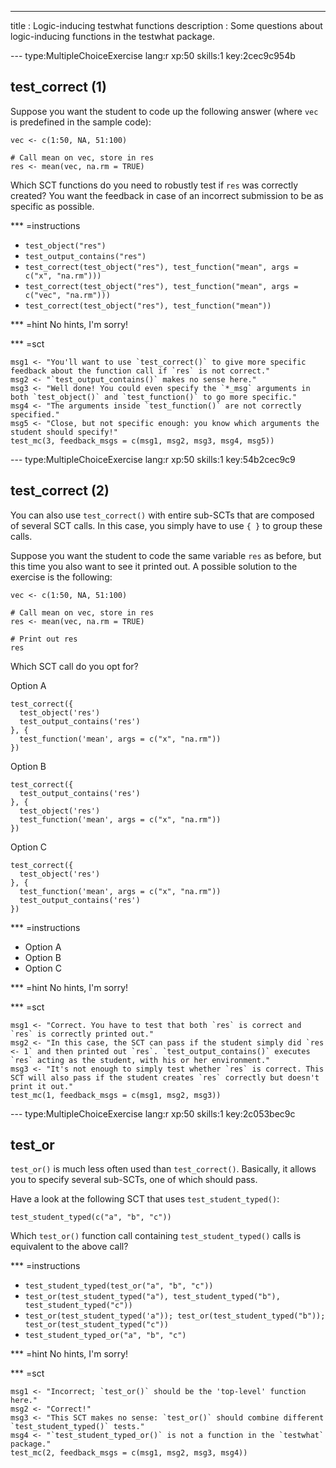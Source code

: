 ---
title       : Logic-inducing testwhat functions
description : Some questions about logic-inducing functions in the testwhat package.


--- type:MultipleChoiceExercise lang:r xp:50 skills:1 key:2cec9c954b
## test_correct (1)

Suppose you want the student to code up the following answer (where `vec` is predefined in the sample code):

```
vec <- c(1:50, NA, 51:100)

# Call mean on vec, store in res
res <- mean(vec, na.rm = TRUE)
```

Which SCT functions do you need to robustly test if `res` was correctly created? You want the feedback in case of an incorrect submission to be as specific as possible.

*** =instructions
- `test_object("res")`
- `test_output_contains("res")`
- `test_correct(test_object("res"), test_function("mean", args = c("x", "na.rm")))`
- `test_correct(test_object("res"), test_function("mean", args = c("vec", "na.rm")))`
- `test_correct(test_object("res"), test_function("mean"))`

*** =hint
No hints, I'm sorry!

*** =sct
```{r}
msg1 <- "You'll want to use `test_correct()` to give more specific feedback about the function call if `res` is not correct."
msg2 <- "`test_output_contains()` makes no sense here."
msg3 <- "Well done! You could even specify the `*_msg` arguments in both `test_object()` and `test_function()` to go more specific."
msg4 <- "The arguments inside `test_function()` are not correctly specified."
msg5 <- "Close, but not specific enough: you know which arguments the student should specify!"
test_mc(3, feedback_msgs = c(msg1, msg2, msg3, msg4, msg5))
```


--- type:MultipleChoiceExercise lang:r xp:50 skills:1 key:54b2cec9c9
## test_correct (2)

You can also use `test_correct()` with entire sub-SCTs that are composed of several SCT calls. In this case, you simply have to use `{ }` to group these calls.

Suppose you want the student to code the same variable `res` as before, but this time you also want to see it printed out. A possible solution to the exercise is the following:

```
vec <- c(1:50, NA, 51:100)

# Call mean on vec, store in res
res <- mean(vec, na.rm = TRUE)

# Print out res
res
```

Which SCT call do you opt for?

Option A

```
test_correct({
  test_object('res')
  test_output_contains('res')
}, {
  test_function('mean', args = c("x", "na.rm"))
})
```

Option B

```
test_correct({
  test_output_contains('res')
}, {
  test_object('res')
  test_function('mean', args = c("x", "na.rm"))
})
```

Option C

```
test_correct({
  test_object('res')
}, {
  test_function('mean', args = c("x", "na.rm"))
  test_output_contains('res')
})
```

*** =instructions
- Option A
- Option B
- Option C

*** =hint
No hints, I'm sorry!

*** =sct
```{r}
msg1 <- "Correct. You have to test that both `res` is correct and `res` is correctly printed out."
msg2 <- "In this case, the SCT can pass if the student simply did `res <- 1` and then printed out `res`. `test_output_contains()` executes `res` acting as the student, with his or her environment."
msg3 <- "It's not enough to simply test whether `res` is correct. This SCT will also pass if the student creates `res` correctly but doesn't print it out."
test_mc(1, feedback_msgs = c(msg1, msg2, msg3))
```


--- type:MultipleChoiceExercise lang:r xp:50 skills:1 key:2c053bec9c
## test_or

`test_or()` is much less often used than `test_correct()`. Basically, it allows you to specify several sub-SCTs, one of which should pass.

Have a look at the following SCT that uses `test_student_typed()`:

```
test_student_typed(c("a", "b", "c"))
```

Which `test_or()` function call containing `test_student_typed()` calls is equivalent to the above call?

*** =instructions
- `test_student_typed(test_or("a", "b", "c"))`
- `test_or(test_student_typed("a"), test_student_typed("b"), test_student_typed("c"))`
- `test_or(test_student_typed('a")); test_or(test_student_typed("b")); test_or(test_student_typed("c"))`
- `test_student_typed_or("a", "b", "c")`

*** =hint
No hints, I'm sorry!

*** =sct
```{r}
msg1 <- "Incorrect; `test_or()` should be the 'top-level' function here."
msg2 <- "Correct!"
msg3 <- "This SCT makes no sense: `test_or()` should combine different `test_student_typed()` tests."
msg4 <- "`test_student_typed_or()` is not a function in the `testwhat` package."
test_mc(2, feedback_msgs = c(msg1, msg2, msg3, msg4))
```

